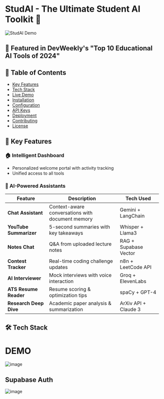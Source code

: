 # StudAI - The Ultimate Student AI Toolkit 🚀

![StudAI Demo](https://github.com/user-attachments/assets/8d01503a-a93a-4c37-9576-d6cd0b8b804f)

## 🌟 Featured in DevWeekly's "Top 10 Educational AI Tools of 2024"

## 📌 Table of Contents
- [Key Features](#-key-features)
- [Tech Stack](#-tech-stack)
- [Live Demo](#-live-demo)
- [Installation](#-installation)
- [Configuration](#-configuration)
- [API Keys](#-api-keys)
- [Deployment](#-deployment)
- [Contributing](#-contributing)
- [License](#-license)

## 🎯 Key Features

### 🏠 Intelligent Dashboard
- Personalized welcome portal with activity tracking
- Unified access to all tools

### 🧠 AI-Powered Assistants
| Feature | Description | Tech Used |
|---------|-------------|-----------|
| **Chat Assistant** | Context-aware conversations with document memory | Gemini + LangChain |
| **YouTube Summarizer** | 5-second summaries with key takeaways | Whisper + Llama3 |
| **Notes Chat** | Q&A from uploaded lecture notes | RAG + Supabase Vector |
| **Contest Tracker** | Real-time coding challenge updates | n8n + LeetCode API |
| **AI Interviewer** | Mock interviews with voice interaction | Groq + ElevenLabs |
| **ATS Resume Reader** | Resume scoring & optimization tips | spaCy + GPT-4 |
| **Research Deep Dive** | Academic paper analysis & summarization | ArXiv API + Claude 3 |

## 🛠 Tech Stack

# DEMO
![image](https://github.com/user-attachments/assets/8d01503a-a93a-4c37-9576-d6cd0b8b804f)

## Supabase Auth
![image](https://github.com/user-attachments/assets/c7931df0-797e-4ff7-aea4-2ca42dc56377)
